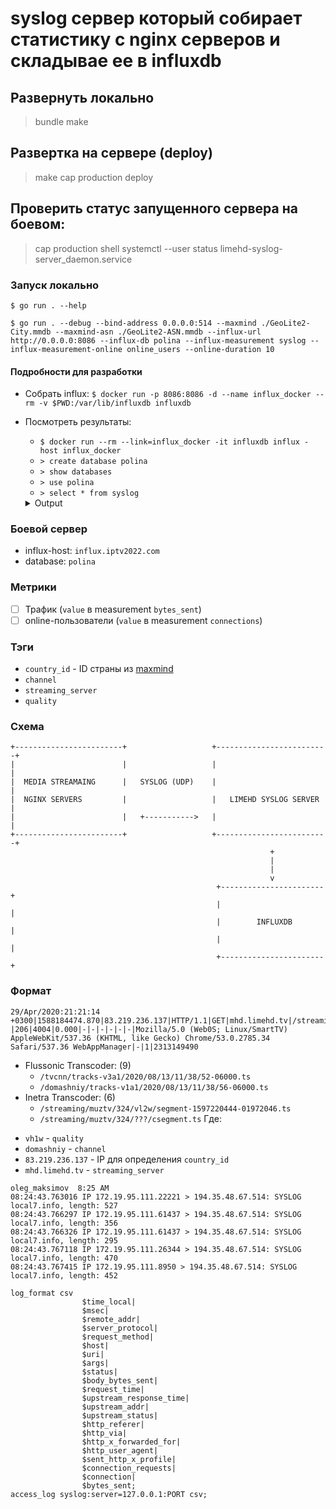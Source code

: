 # syslog сервер который собирает статистику с nginx серверов и складывае ее в influxdb

## Развернуть локально

> bundle
> make

## Развертка на сервере (deploy)

> make
> cap production deploy

## Проверить статус запущенного сервера на боевом:

> cap production shell
> systemctl --user status limehd-syslog-server_daemon.service

### Запуск локально

`$ go run . --help`

`$ go run . --debug --bind-address 0.0.0.0:514 --maxmind ./GeoLite2-City.mmdb --maxmind-asn ./GeoLite2-ASN.mmdb --influx-url http://0.0.0.0:8086 --influx-db polina --influx-measurement syslog --influx-measurement-online online_users --online-duration 10`

#### Подробности для разработки

- Собрать influx: `$ docker run -p 8086:8086 -d --name influx_docker --rm -v $PWD:/var/lib/influxdb influxdb`
- Посмотреть результаты: 
    - `$ docker run --rm --link=influx_docker -it influxdb influx -host influx_docker`
    - `> create database polina`
    - `> show databases`
    - `> use polina`
    - `> select * from syslog`
    
    <details>
      <summary>Output</summary>
      
      ```shell script
        > select * from syslog
        name: syslog
        time                bytes_sent channel   connections country_id quality streaming_server
        ----                ---------- -------   ----------- ---------- ------- ----------------
        1596799651430918846 404        domashniy 154                   vh1w    syslog-server.local
        1596799652461060025 404        domashniy 154                   vh1w    syslog-server.local
        1596799653820469346 404        domashniy 154                   vh1w    syslog-server.local
        1596799654459295760 404        domashniy 154                   vh1w    syslog-server.local
        1596799655117672443 404        domashniy 154                   vh1w    syslog-server.local
        ...
      ```
    </details>

### Боевой сервер

* influx-host: `influx.iptv2022.com`
* database: `polina`

### Метрики

* [ ] Трафик (`value` в measurement `bytes_sent`)
* [ ] online-пользователи (`value` в measurement `connections`)

### Тэги

* `country_id` - ID страны из [maxmind](https://dev.maxmind.com/geoip/legacy/codes/iso3166/)
* `channel`
* `streaming_server`
* `quality`

### Схема

```
+------------------------+                   +-------------------------+
|                        |                   |                         |
|  MEDIA STREAMAING      |   SYSLOG (UDP)    |                         |
|  NGINX SERVERS         |                   |   LIMEHD SYSLOG SERVER  |
|                        |   +----------->   |                         |
+------------------------+                   +-------------------------+
                                                          +
                                                          |
                                                          |
                                                          v
                                              +-----------------------+
                                              |                       |
                                              |        INFLUXDB       |
                                              |                       |
                                              +-----------------------+
```


### Формат

```
29/Apr/2020:21:21:14 +0300|1588184474.870|83.219.236.137|HTTP/1.1|GET|mhd.limehd.tv|/streaming/domashniy/324/vh1w/playlist.m3u8|-|206|4004|0.000|-|-|-|-|-|-|Mozilla/5.0 (Web0S; Linux/SmartTV) AppleWebKit/537.36 (KHTML, like Gecko) Chrome/53.0.2785.34 Safari/537.36 WebAppManager|-|1|2313149490
```

- Flussonic Transcoder: (9)
    - `/tvcnn/tracks-v3a1/2020/08/13/11/38/52-06000.ts`
    - `/domashniy/tracks-v1a1/2020/08/13/11/38/56-06000.ts`
- Inetra Transcoder: (6)
    - `/streaming/muztv/324/vl2w/segment-1597220444-01972046.ts`
    - `/streaming/muztv/324/???/csegment.ts`
Где:

* `vh1w` - `quality`
* `domashniy` - `channel`
* `83.219.236.137` - IP для определения `country_id`
* `mhd.limehd.tv` - `streaming_server`

```
oleg_maksimov  8:25 AM
08:24:43.763016 IP 172.19.95.111.22221 > 194.35.48.67.514: SYSLOG local7.info, length: 527
08:24:43.766297 IP 172.19.95.111.61437 > 194.35.48.67.514: SYSLOG local7.info, length: 356
08:24:43.766326 IP 172.19.95.111.61437 > 194.35.48.67.514: SYSLOG local7.info, length: 295
08:24:43.767118 IP 172.19.95.111.26344 > 194.35.48.67.514: SYSLOG local7.info, length: 470
08:24:43.767415 IP 172.19.95.111.8950 > 194.35.48.67.514: SYSLOG local7.info, length: 452
```


```
log_format csv
                $time_local|
                $msec|
                $remote_addr|
                $server_protocol|
                $request_method|
                $host|
                $uri|
                $args|
                $status|
                $body_bytes_sent|
                $request_time|
                $upstream_response_time|
                $upstream_addr|
                $upstream_status|
                $http_referer|
                $http_via|
                $http_x_forwarded_for|
                $http_user_agent|
                $sent_http_x_profile|
                $connection_requests|
                $connection|
                $bytes_sent;
access_log syslog:server=127.0.0.1:PORT csv;
```
